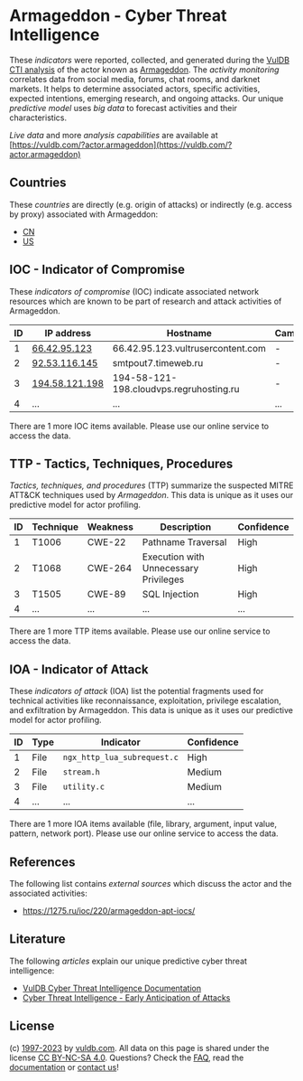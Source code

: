 # Armageddon - Cyber Threat Intelligence

These _indicators_ were reported, collected, and generated during the [VulDB CTI analysis](https://vuldb.com/?kb.cti) of the actor known as [Armageddon](https://vuldb.com/?actor.armageddon). The _activity monitoring_ correlates data from social media, forums, chat rooms, and darknet markets. It helps to determine associated actors, specific activities, expected intentions, emerging research, and ongoing attacks. Our unique _predictive model_ uses _big data_ to forecast activities and their characteristics.

_Live data_ and more _analysis capabilities_ are available at [https://vuldb.com/?actor.armageddon](https://vuldb.com/?actor.armageddon)

## Countries

These _countries_ are directly (e.g. origin of attacks) or indirectly (e.g. access by proxy) associated with Armageddon:

* [CN](https://vuldb.com/?country.cn)
* [US](https://vuldb.com/?country.us)

## IOC - Indicator of Compromise

These _indicators of compromise_ (IOC) indicate associated network resources which are known to be part of research and attack activities of Armageddon.

ID | IP address | Hostname | Campaign | Confidence
-- | ---------- | -------- | -------- | ----------
1 | [66.42.95.123](https://vuldb.com/?ip.66.42.95.123) | 66.42.95.123.vultrusercontent.com | - | High
2 | [92.53.116.145](https://vuldb.com/?ip.92.53.116.145) | smtpout7.timeweb.ru | - | High
3 | [194.58.121.198](https://vuldb.com/?ip.194.58.121.198) | 194-58-121-198.cloudvps.regruhosting.ru | - | High
4 | ... | ... | ... | ...

There are 1 more IOC items available. Please use our online service to access the data.

## TTP - Tactics, Techniques, Procedures

_Tactics, techniques, and procedures_ (TTP) summarize the suspected MITRE ATT&CK techniques used by _Armageddon_. This data is unique as it uses our predictive model for actor profiling.

ID | Technique | Weakness | Description | Confidence
-- | --------- | -------- | ----------- | ----------
1 | T1006 | CWE-22 | Pathname Traversal | High
2 | T1068 | CWE-264 | Execution with Unnecessary Privileges | High
3 | T1505 | CWE-89 | SQL Injection | High
4 | ... | ... | ... | ...

There are 1 more TTP items available. Please use our online service to access the data.

## IOA - Indicator of Attack

These _indicators of attack_ (IOA) list the potential fragments used for technical activities like reconnaissance, exploitation, privilege escalation, and exfiltration by Armageddon. This data is unique as it uses our predictive model for actor profiling.

ID | Type | Indicator | Confidence
-- | ---- | --------- | ----------
1 | File | `ngx_http_lua_subrequest.c` | High
2 | File | `stream.h` | Medium
3 | File | `utility.c` | Medium
4 | ... | ... | ...

There are 1 more IOA items available (file, library, argument, input value, pattern, network port). Please use our online service to access the data.

## References

The following list contains _external sources_ which discuss the actor and the associated activities:

* https://1275.ru/ioc/220/armageddon-apt-iocs/

## Literature

The following _articles_ explain our unique predictive cyber threat intelligence:

* [VulDB Cyber Threat Intelligence Documentation](https://vuldb.com/?kb.cti)
* [Cyber Threat Intelligence - Early Anticipation of Attacks](https://www.scip.ch/en/?labs.20201022)

## License

(c) [1997-2023](https://vuldb.com/?kb.changelog) by [vuldb.com](https://vuldb.com/?kb.about). All data on this page is shared under the license [CC BY-NC-SA 4.0](https://creativecommons.org/licenses/by-nc-sa/4.0/). Questions? Check the [FAQ](https://vuldb.com/?kb.faq), read the [documentation](https://vuldb.com/?kb) or [contact us](https://vuldb.com/?contact)!
